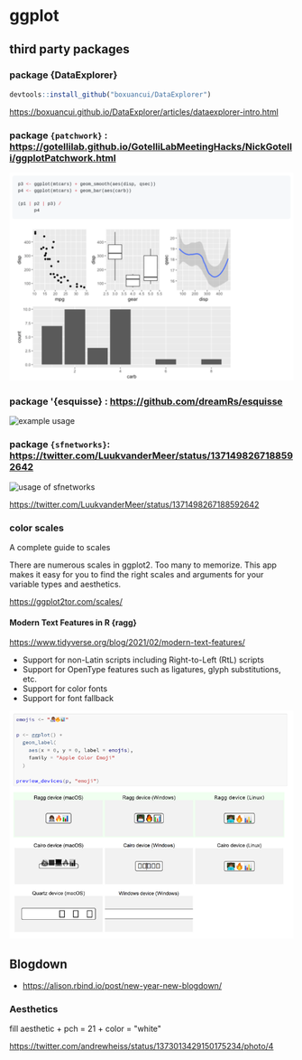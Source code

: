 # ggplot

## third party packages 

### package {DataExplorer}

```r
devtools::install_github("boxuancui/DataExplorer")
```


https://boxuancui.github.io/DataExplorer/articles/dataexplorer-intro.html
### package `{patchwork}` : https://gotellilab.github.io/GotelliLabMeetingHacks/NickGotelli/ggplotPatchwork.html

![image-20210215124224860](assets/Rstat/image-20210215124224860.png)

### package '{esquisse} : https://github.com/dreamRs/esquisse

![example usage](https://github.com/dreamRs/esquisse/blob/master/man/figures/esquisse.gif)


### package `{sfnetworks}`: https://twitter.com/LuukvanderMeer/status/1371498267188592642

![usage of sfnetworks](https://twitter.com/i/status/1371498267188592642)

https://twitter.com/LuukvanderMeer/status/1371498267188592642

### color scales 

A complete guide to scales

There are numerous scales in ggplot2. Too many to memorize. This app makes it easy for you to find the right scales and arguments for your variable types and aesthetics. 

https://ggplot2tor.com/scales/

#### Modern Text Features in R {ragg}

https://www.tidyverse.org/blog/2021/02/modern-text-features/

- Support for non-Latin scripts including Right-to-Left (RtL) scripts
- Support for OpenType features such as ligatures, glyph substitutions, etc.
- Support for color fonts
- Support for font fallback

![image-20210215211217312](assets/Rstat/image-20210215211217312.png)


## Blogdown 

- https://alison.rbind.io/post/new-year-new-blogdown/


### Aesthetics 

fill aesthetic + pch = 21 + color = "white"

https://twitter.com/andrewheiss/status/1373013429150175234/photo/4
